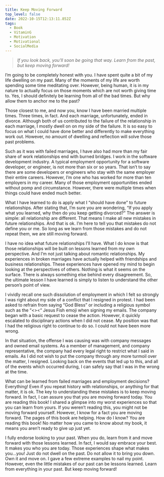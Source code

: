 ```yaml
---
title: Keep Moving Forward
top_level: false
date: 2022-10-15T12:13:11.852Z
tags:
  - Book
  - VitaminG
  - Motivation
  - Motivational
  - SocialMedia
---
```

> *If you look back, you'll soon be going that way. Learn from the past, but keep moving forward!*

I’m going to be completely honest with you. I have spent quite a bit of my life dwelling on my past. Many of the moments of my life are worth spending some time meditating over. However, being human, it is in my nature to actually focus on those moments which are not worth giving time to. Yes, I should definitely be learning from all of the bad times. But why allow them to anchor me to the past?

Those closest to me, and now you, know I have been married multiple times. Three times, in fact. And each marriage, unfortunately, ended in divorce. Although both of us contributed to the failure of the relationship in each marriage, I mostly dwell on on my side of the failure. It is so easy to focus on what I could have done better and differently to make everything work out. However, no amount of dwelling and reflection will solve those past problems.

Such as it was with failed marriages, I have also had more than my fair share of work relationships end with burned bridges. I work in the software development industry. A typical employment opportunity for a software developer, or engineer, is not more than six or so years. That isn’t to say there are some developers or engineers who stay with the same employer their entire careers. However, I’m one who has worked for more than ten employers in my career. Many of those employment opportunities ended without pomp and circumstance. However, there were multiple times when things could have ended much better.

What I have learned to do is apply what I “should have done” to future relationships. After stating that, I’m sure you are wondering, “If you apply what you learned, why then do you keep getting divorced?” The answer is simple: all relationship are different. That means I make all new mistakes in future relationships. And that is ok. I’m here to tell you that mistakes do not define you or me. So long as we learn from those mistakes and do not repeat them, we are still moving forward.

I have no idea what future relationships I’ll have. What I do know is that those relationships will be built on lessons learned from my own perspective. And I’m not just talking about romantic relationships. My experiences in broken marriages have actually helped with friendships and business relationships. These experiences have opened my mind to begin looking at the perspectives of others. Nothing is what it seems on the surface. There is always something else behind every disagreement. So, the ultimate lesson I have learned is simply to listen to understand the other person’s point of view.

I vividly recall one such dissolution of employment in which I felt so strongly I was right about my side of a conflict that I resigned in protest. I had been asked to refrain from saying “God Bless” or including a religious symbol such as the “<><“ Jesus Fish emoji when signing my emails. The company began with a basic request to cease the action. However, it quickly escalated to disciplinary actions when I did not cease. My position was that I had the religious right to continue to do so. I could not have been more wrong.

In that situation, the offense I was causing was with company messages and owned email systems. As a member of management, and company representative, the company had every legal right to restrict what I said in emails. As I did not wish to put the company through any more turmoil over the matter, I resigned. Looking back on the events that led up to this, and all of the events which occurred during, I can safely say that I was in the wrong at the time.

What can be learned from failed marriages and employment decisions? Everything! Even if you repeat history with relationships, or anything for that matter, it is ok. The key to understanding these mistakes is to keep moving forward. In fact, I can assure you that you are moving forward today. You are reading this book! I shared a glimpse into my worst experiences so that you can learn from yours. If you weren’t reading this, you might not be moving forward yourself. However, I know for a fact you are moving forward. The pages of this book are helping. How do I know? You are reading this book! No matter how you came to know about my book, it means you aren’t ready to give up just yet.

I fully endorse looking to your past. When you do, learn from it and move forward with those lessons learned. In fact, I would say embrace your best. It makes you who you are today. Those experiences shape what makes you…you! Just do not dwell on the past. Do not allow it to bring you down. Own it and move on. I gave a few extreme examples to nail my point. However, even the little mistakes of our past can be lessons learned. Learn from everything in your past. But keep moving forward!